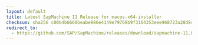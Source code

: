 ```yaml
---
layout: default
title: Latest SapMachine 11 Release for macos-x64-installer
checksum: sha256 c00b4b6660beabe986e4149e79768b9f3164353eee968723a28d8c5c6618fe75
redirect_to:
  - https://github.com/SAP/SapMachine/releases/download/sapmachine-11.0.19/sapmachine-jre-11.0.19_macos-x64_bin.dmg
---
```

